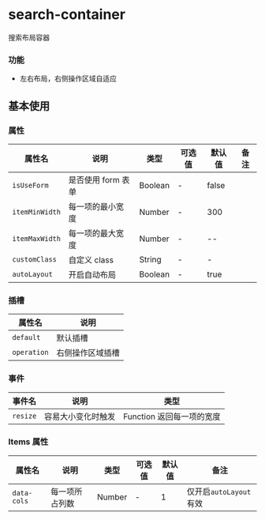 <!--
 * @Description: 模块名称
 * @Author: ym
 * @Date: 2023-05-10 10:28:54
 * @LastEditTime: 2024-02-19 10:49:19
-->

# search-container

搜索布局容器

### 功能

- 左右布局，右侧操作区域自适应

## 基本使用

<demo src="./basic.vue"></demo>

### 属性

| 属性名         | 说明               | 类型    | 可选值 | 默认值 | 备注 |
| -------------- | ------------------ | ------- | ------ | ------ | ---- |
| `isUseForm`    | 是否使用 form 表单 | Boolean | -      | false  |      |
| `itemMinWidth` | 每一项的最小宽度   | Number  | -      | 300    |      |
| `itemMaxWidth` | 每一项的最大宽度   | Number  | -      | --     |      |
| `customClass`  | 自定义 class       | String  | -      | -      |      |
| `autoLayout`   | 开启自动布局       | Boolean | -      | true   |      |

### 插槽

| 属性名      | 说明             |
| ----------- | ---------------- |
| `default`   | 默认插槽         |
| `operation` | 右侧操作区域插槽 |

### 事件

| 事件名   | 说明               | 类型                      |
| -------- | ------------------ | ------------------------- |
| `resize` | 容易大小变化时触发 | Function 返回每一项的宽度 |

### Items 属性

| 属性名      | 说明           | 类型   | 可选值 | 默认值 | 备注                   |
| ----------- | -------------- | ------ | ------ | ------ | ---------------------- |
| `data-cols` | 每一项所占列数 | Number | -      | 1      | 仅开启`autoLayout`有效 |
